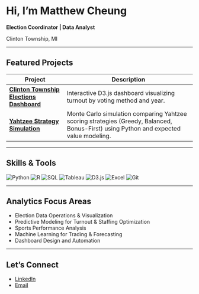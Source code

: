 # Hi, I’m Matthew Cheung

**Election Coordinator | Data Analyst**

Clinton Township, MI

---

## Featured Projects

| Project | Description |
|----------|--------------|
| [**Clinton Township Elections Dashboard**](https://cheung121.github.io/analytics-portfolio/projects/clinton-township-elections-dashboard/) | Interactive D3.js dashboard visualizing turnout by voting method and year. |
| [**Yahtzee Strategy Simulation**](https://cheung121.github.io/analytics-portfolio/projects/yahtzee-simulation-strategies/) | Monte Carlo simulation comparing Yahtzee scoring strategies (Greedy, Balanced, Bonus-First) using Python and expected value modeling. |



---

## Skills & Tools

![Python](https://img.shields.io/badge/Python-3776AB?logo=python&logoColor=white)
![R](https://img.shields.io/badge/R-276DC3?logo=r&logoColor=white)
![SQL](https://img.shields.io/badge/SQL-003545?logo=mysql&logoColor=white)
![Tableau](https://img.shields.io/badge/Tableau-E97627?logo=tableau&logoColor=white)
![D3.js](https://img.shields.io/badge/D3.js-F9A03C?logo=d3dotjs&logoColor=white)
![Excel](https://img.shields.io/badge/Microsoft%20Excel-217346?logo=microsoftexcel&logoColor=white)
![Git](https://img.shields.io/badge/Git-F05032?logo=git&logoColor=white)

---

## Analytics Focus Areas

- Election Data Operations & Visualization  
- Predictive Modeling for Turnout & Staffing Optimization  
- Sports Performance Analysis  
- Machine Learning for Trading & Forecasting  
- Dashboard Design and Automation  

---

## Let’s Connect

- [LinkedIn](https://www.linkedin.com/in/cheung-matthew/)  
- [Email](mailto:cheung12@msu.edu)  

